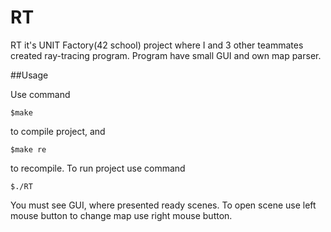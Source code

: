 # RT
RT it's UNIT Factory(42 school) project where I and 3 other teammates created ray-tracing program.
Program have small GUI and own map parser.

##Usage

Use command
```
$make
```
to compile project, and 

```
$make re
```
to recompile.
To run project use command

```
$./RT
```
You must see GUI, where presented ready scenes. To open scene use left mouse button to change map use right mouse button.
